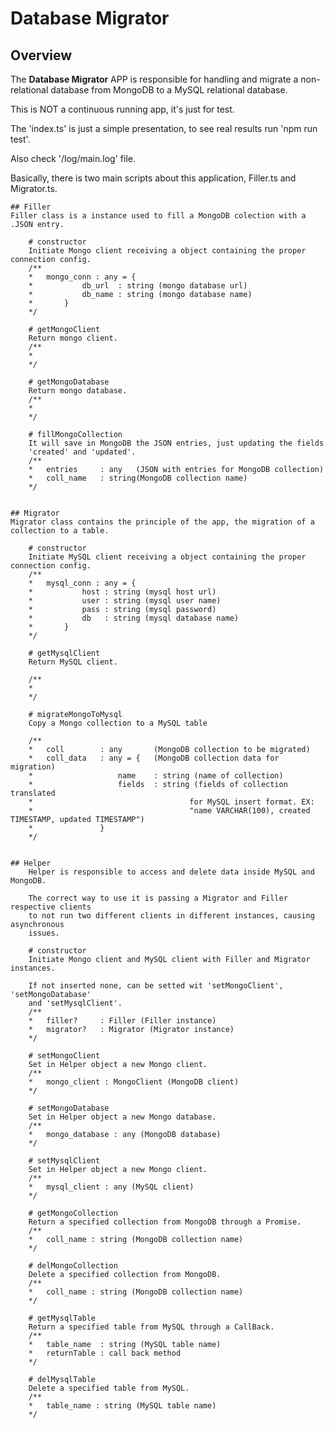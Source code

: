 # Database Migrator

## Overview
The **Database Migrator** APP is responsible for handling and migrate a non-relational
database from MongoDB to a MySQL relational database.

This is NOT a continuous running app, it's just for test.

The 'index.ts' is just a simple presentation, to see real results run 'npm run test'.

Also check '/log/main.log' file.

Basically, there is two main scripts about this application, Filler.ts and Migrator.ts.


	## Filler
	Filler class is a instance used to fill a MongoDB colection with a .JSON entry.

		# constructor
		Initiate Mongo client receiving a object containing	the proper connection config.
		/** 
		*	mongo_conn : any = {
		*			db_url 	: string (mongo database url)
		*			db_name : string (mongo database name)
		*		}
		*/
		
		# getMongoClient
		Return mongo client.
		/** 
		*	
		*/
		
		# getMongoDatabase
		Return mongo database.
		/** 
		*	
		*/

		# fillMongoCollection
		It will save in MongoDB the JSON entries, just updating the fields
		'created' and 'updated'.
		/** 
		*	entries 	: any 	(JSON with entries for MongoDB collection)
		*	coll_name 	: string(MongoDB collection name)
		*/


	## Migrator
	Migrator class contains the principle of the app, the migration of a collection to a table.
		
		# constructor
		Initiate MySQL client receiving a object containing	the proper connection config.
		/** 
		*	mysql_conn : any = {
		*			host : string (mysql host url)
		*			user : string (mysql user name)
		*			pass : string (mysql password)
		*			db 	 : string (mysql database name)
		*		}
		*/
	
		# getMysqlClient
		Return MySQL client.
		
		/** 
		*	
		*/
	
		# migrateMongoToMysql
		Copy a Mongo collection to a MySQL table
		
		/** 
		*	coll 		: any 		(MongoDB collection to be migrated)
		*	coll_data 	: any = {	(MongoDB collection data for migration)
		*					name 	: string (name of collection)
		*					fields 	: string (fields of collection translated
		*									for MySQL insert format. EX: 
		*									"name VARCHAR(100), created TIMESTAMP, updated TIMESTAMP")
		*				}
		*/
		
		
	## Helper
		Helper is responsible to access and delete data inside MySQL and MongoDB.
		
		The correct way to use it is passing a Migrator and Filler respective clients
		to not run two different clients in different instances, causing asynchronous
		issues.
		
		# constructor
		Initiate Mongo client and MySQL client with Filler and Migrator instances.
		
		If not inserted none, can be setted wit 'setMongoClient', 'setMongoDatabase'
		and 'setMysqlClient'.
		/** 
		*	filler? 	: Filler (Filler instance)
		*	migrator? 	: Migrator (Migrator instance)
		*/
		
		# setMongoClient
		Set in Helper object a new Mongo client.
		/** 
		*	mongo_client : MongoClient (MongoDB client)
		*/
		
		# setMongoDatabase
		Set in Helper object a new Mongo database.
		/** 
		*	mongo_database : any (MongoDB database)
		*/
		
		# setMysqlClient
		Set in Helper object a new Mongo client.
		/** 
		*	mysql_client : any (MySQL client)
		*/
	
		# getMongoCollection
		Return a specified collection from MongoDB through a Promise.
		/** 
		*	coll_name : string (MongoDB collection name)
		*/
	
		# delMongoCollection
		Delete a specified collection from MongoDB.
		/** 
		*	coll_name : string (MongoDB collection name)
		*/
	
		# getMysqlTable
		Return a specified table from MySQL through a CallBack.
		/** 
		*	table_name 	: string (MySQL table name)
		*	returnTable	: call back method
		*/
	
		# delMysqlTable
		Delete a specified table from MySQL.
		/** 
		*	table_name : string (MySQL table name)
		*/